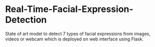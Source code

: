 # Real-Time-Facial-Expression-Detection
State of art model to detect 7 types of facial expressions from images, videos or webcam  which is deployed on web interface using Flask.
